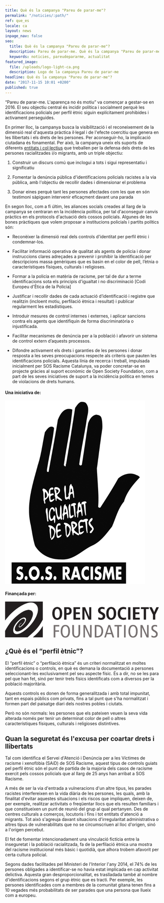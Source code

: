```yaml
---
title: Què és la campanya "Pareu de parar-me"?
permalink: "/noticies/:path/"
ref: que_es
locale: ca
layout: news
inpage_nav: false
seo:
  title: Què és la campanya "Pareu de parar-me"?
  description: Pareu de parar-me. Què és la campanya "Pareu de parar-me"?
  keywords: noticies, pareudepararme, actualitat
featured_image:
  file: /uploads/logo-light-ca.png
  description: Logo de la campanya Pareu de parar-me
headline: Què és la campanya "Pareu de parar-me"?
date: "2017-11-15 10:01 +0200"
published: true
---
```

“Pareu de parar-me. L'aparença no és motiu” va començar a gestar-se en 2016. El seu objectiu central és incidir política i socialment perquè les identificacions policials per perfil ètnic siguin explícitament prohibides i activament perseguides.

En primer lloc, la campanya busca la visibilització i el reconeixement de la dimensió real d'aquesta pràctica il·legal i de l'efecte coercitiu que genera en  les llibertats i els drets de les persones. Per aconseguir-ho, la implicació ciutadana és fonamental. Per això, la campanya uneix els suports de diferents [entitats i col·lectius](https://www.pareudepararme.org/manifest/#supporters) que treballen per la defensa dels drets de les persones racialitzades i/o migrants, amb un triple objectiu:

1. Construir un discurs comú que inclogui a tots i sigui representatiu i significatiu

2. Fomentar la denúncia pública d'identificacions policials racistes a la via pública, amb l'objectiu de recollir dades i dimensionar el problema

3. Donar eines perquè tant les persones afectades com les que en són testimoni sàpiguen intervenir eficaçment davant una parada

En segon lloc, com a fi últim, les aliances socials creades al llarg de la campanya se centraran en la incidència política, per tal d'aconseguir canvis pràctics en els protocols d'actuació dels cossos policials. Algunes de les bones pràctiques que volem proposar a institucions policials i partits polítics són:

- Reconèixer la dimensió real dels controls d'identitat per perfil ètnic i condemnar-los.

- Facilitar informació operativa de qualitat als agents de policia i donar instruccions clares adreçades a prevenir i prohibir la identificació per descripcions massa genèriques que es basin en el color de pell, l’ètnia o característiques físiques, culturals i religioses.

- Formar a la policia en matèria de racisme, per tal de dur a terme identificacions sota els principis d'igualtat i no discriminació [Codi Europeu d'Ètica de la Policia]

- Justificar i recollir dades de cada actuació d’identificació i registre que realitzin (incloent motiu, perfilació ètnica i resultat) i publicar regularment les estadístiques.

- Introduir mesures de control internes i externes, i aplicar sancions contra els agents que identifiquin de forma discriminatòria o injustificada.

- Facilitar mecanismes de denúncia per a la població i afavorir un sistema de control extern d’aquests processos.

- Difondre activament els drets i garanties de les persones i donar resposta a les seves preocupacions respecte als criteris que pauten les identificacions policials.
Aquesta línia de recerca i treball, impulsada inicialment per SOS Racisme Catalunya, va poder concretar-se en projecte gràcies al suport econòmic de Open Society Foundation, com a part de les seves iniciatives de suport a la incidència política en temes de violacions de drets humans.

<div class="section a1-marg-bottom">
  <div class="row">
    <div class="col-sm-3"><h4>Una iniciativa de:</h4>
    </div>
    <div class="col-sm-3 a1-marg-bottom"><img class="image--sm" alt="SOS Racisme" src="/uploads/SOSCat_logo.jpg"> </div>
    <div class="col-sm-3"><h4>Finançada per:</h4>
    </div>
    <div class="col-sm-3 a1-marg-bottom"><img class="image--sm" alt="Open Society Foundations" src="/uploads/OSF_logo.jpg">
    </div>
  </div>
</div>

## ¿Què és el “perfil ètnic”?

El “perfil ètnic” o “perfilaciò ètnica” és un criteri normalitzat en moltes identificacions o controls, en què es demana la documentació a persones seleccionant-les exclusivament pel seu aspecte físic. És a dir, no se les para pel que han fet, sinó per tenir trets físics identificats com a diversos per la població majoritària.

Aquests controls es donen de forma generalitzada i amb total impunitat, tant en espais públics com privats, fins a tal punt que s'ha normalitzat i formen part del paisatge diari dels nostres pobles i ciutats.

Però no són normals: les persones que els pateixen veuen la seva vida alterada només per tenir un determinat color de pell o altres característiques físiques, culturals i religioses distintives.

## Quan la seguretat és l'excusa per coartar drets i llibertats

Tal com identifica el Servei d'Atenció i Denúncia per a les Víctimes de racisme i xenofòbia (SAiD) de SOS Racisme, aquest tipus de controls guiats pel perfil ètnic són el punt de partida de la majoria dels casos de racisme exercit pels cossos policials que al llarg de 25 anys han arribat a SOS Racisme.

A més de ser la via d'entrada a vulneracions d'un altre tipus, les parades racistes interfereixen en la vida diària de les persones, les quals, amb la finalitat d'evitar aquestes situacions i els riscos que impliquen, deixen de, per exemple, realitzar activitats o freqüentar llocs que els resulten familiars i que constitueixen un punt de reunió del grup al qual pertanyen. Des de centres culturals a comerços, locutoris i fins i tot entitats d'atenció a migrants. Tot això s'agreuja davant situacions d'irregularitat administrativa o altres tipus de vulnerabilitats que no se circumscriuen al lloc d'origen, sinó a l'origen percebut.

El fet de fomentar intencionadament una vinculació fictícia entre la inseguretat i la població racialitzada, fa de la perfilació ètnica una mostra del racisme institucional més bàsic i quotidià, que alhora trobem afavorit per certa cultura policial.

Segons dades facilitades pel Ministeri de l'Interior l'any 2014, el 74% de les persones obligades a identificar-se no havia estat implicada en cap activitat delictiva. Aquesta gran desproporcionalitat, es traslladada també al nombre d'identificacions segons el grup ètnic que es tracti. Per exemple, les persones identificades com a membres de la comunitat gitana tenen fins a 10 vegades més probabilitats de ser parades que una persona que llueix com a europeu.
